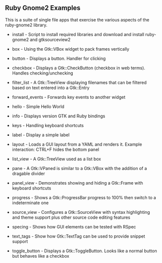 Ruby Gnome2 Examples
--------------------

This is a suite of single file apps that exercise the various aspects of the ruby-gnome2 library.

* install         - Script to install required libraries and download and install ruby-gnome2 and gtksourceview2

* box             - Using the Gtk::VBox widget to pack frames vertically
* button          - Displays a button. Handler for clicking
* checkbox        - Displays a Gtk::CheckButton (checkbox in web terms). Handles checking/unchecking
* filter_list     - A Gtk::TreeView displaying filenames that can be filtered based on text entered into a Gtk::Entry
* forward_events  - Forwards key events to another widget
* hello           - Simple Hello World
* info            - Displays version GTK and Ruby bindings
* keys            - Handling keyboard shortcuts
* label           - Display a simple label
* layout          - Loads a GUI layout from a YAML and renders it. Example interaction: CTRL+F hides the bottom panel
* list_view       - A Gtk::TreeView used as a list box
* pane            - A Gtk::VPaned is similar to a Gtk::VBox with the addition of a dragable divider
* panel_view      - Demonstrates showing and hiding a Gtk::Frame with keyboard shortcuts
* progress        - Shows a Gtk::ProgressBar progress to 100% then switch to a indeterminate one
* source_view     - Configures a Gtk::SourceView with syntax highlighting and theme support plus other source code editing features
* specing         - Shows how GUI elements can be tested with RSpec
* text_tags       - Show how Gtk::TextTag can be used to provide snippet support
* toggle_button   - Displays a Gtk::ToggleButton. Looks like a normal button but behaves like a checkbox

